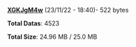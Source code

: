 [**XGKJgM4w**](/data/XGKJgM4w.txt) (23/11/22 - 18:40)- 522 bytes

**Total Datas**: 4523

**Total Size**: 24.96 MB / 25.0 MB
